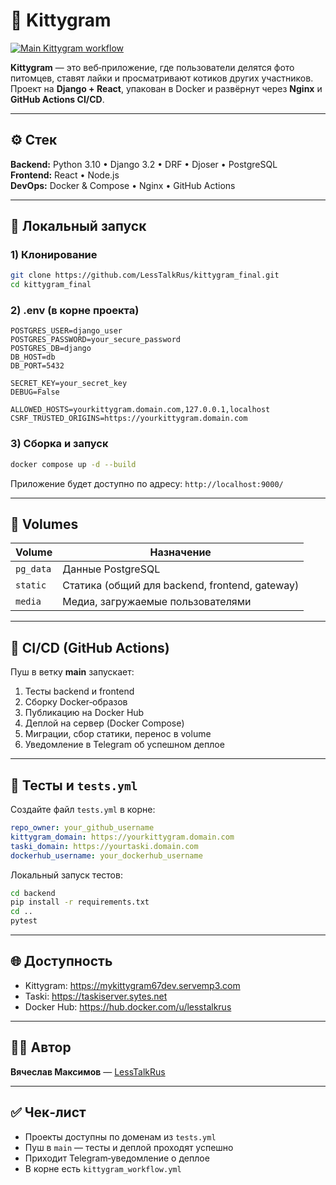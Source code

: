 # 🐾 Kittygram

[![Main Kittygram workflow](https://github.com/LessTalkRus/kittygram_final/actions/workflows/main.yml/badge.svg)](https://github.com/LessTalkRus/kittygram_final/actions/workflows/main.yml)

**Kittygram** — это веб‑приложение, где пользователи делятся фото питомцев, ставят лайки и просматривают котиков других участников.  
Проект на **Django + React**, упакован в Docker и развёрнут через **Nginx** и **GitHub Actions CI/CD**.

---

## ⚙️ Стек

**Backend:** Python 3.10 • Django 3.2 • DRF • Djoser • PostgreSQL  
**Frontend:** React • Node.js  
**DevOps:** Docker & Compose • Nginx • GitHub Actions

---

## 🚀 Локальный запуск

### 1) Клонирование
```bash
git clone https://github.com/LessTalkRus/kittygram_final.git
cd kittygram_final
```

### 2) .env (в корне проекта)
```env
POSTGRES_USER=django_user
POSTGRES_PASSWORD=your_secure_password
POSTGRES_DB=django
DB_HOST=db
DB_PORT=5432

SECRET_KEY=your_secret_key
DEBUG=False

ALLOWED_HOSTS=yourkittygram.domain.com,127.0.0.1,localhost
CSRF_TRUSTED_ORIGINS=https://yourkittygram.domain.com
```

### 3) Сборка и запуск
```bash
docker compose up -d --build
```
Приложение будет доступно по адресу: `http://localhost:9000/`

---

## 🧩 Volumes

| Volume    | Назначение |
|-----------|------------|
| `pg_data` | Данные PostgreSQL |
| `static`  | Статика (общий для backend, frontend, gateway) |
| `media`   | Медиа, загружаемые пользователями |

---

## 🔄 CI/CD (GitHub Actions)

Пуш в ветку **main** запускает:
1. Тесты backend и frontend  
2. Сборку Docker‑образов  
3. Публикацию на Docker Hub  
4. Деплой на сервер (Docker Compose)  
5. Миграции, сбор статики, перенос в volume  
6. Уведомление в Telegram об успешном деплое

---

## 🧪 Тесты и `tests.yml`

Создайте файл `tests.yml` в корне:
```yaml
repo_owner: your_github_username
kittygram_domain: https://yourkittygram.domain.com
taski_domain: https://yourtaski.domain.com
dockerhub_username: your_dockerhub_username
```

Локальный запуск тестов:
```bash
cd backend
pip install -r requirements.txt
cd ..
pytest
```

---

## 🌐 Доступность

- Kittygram: https://mykittygram67dev.servemp3.com  
- Taski: https://taskiserver.sytes.net  
- Docker Hub: https://hub.docker.com/u/lesstalkrus

---

## 👨‍💻 Автор

**Вячеслав Максимов** — [LessTalkRus](https://github.com/LessTalkRus)

---

## ✅ Чек‑лист

- Проекты доступны по доменам из `tests.yml`  
- Пуш в `main` — тесты и деплой проходят успешно  
- Приходит Telegram‑уведомление о деплое  
- В корне есть `kittygram_workflow.yml`
